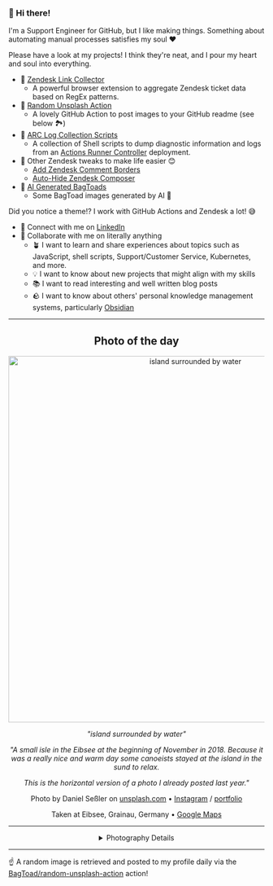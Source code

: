 ### 👋 Hi there!

I'm a Support Engineer for GitHub, but I like making things. Something about automating manual processes satisfies my soul ❤️

Please have a look at my projects! I think they're neat, and I pour my heart and soul into everything.

- 🔗 [Zendesk Link Collector](https://github.com/BagToad/Zendesk-Link-Collector) 
  - A powerful browser extension to aggregate Zendesk ticket data based on RegEx patterns.
- 🌊 [Random Unsplash Action](https://github.com/BagToad/random-unsplash-action)
  - A lovely GitHub Action to post images to your GitHub readme (see below 🏞️)
- 🏃 [ARC Log Collection Scripts](https://github.com/BagToad/arc-log-collection-scripts)
  - A collection of Shell scripts to dump diagnostic information and logs from an [Actions Runner Controller](https://github.com/actions/actions-runner-controller) deployment.
- 🧘 Other Zendesk tweaks to make life easier 😊
  - [Add Zendesk Comment Borders](https://github.com/BagToad/add-zendesk-comment-borders)
  - [Auto-Hide Zendesk Composer](https://github.com/BagToad/Auto-Hide-Zendesk-Composer)
- 🐸 [AI Generated BagToads](https://github.com/BagToad/bagtoads)
  - Some BagToad images generated by AI 🐸

Did you notice a theme!? I work with GitHub Actions and Zendesk a lot! 😅

- 🔗 Connect with me on [LinkedIn](https://www.linkedin.com/in/kynan-ware/)
- 🤝 Collaborate with me on literally anything
  - 🪴 I want to learn and share experiences about topics such as JavaScript, shell scripts, Support/Customer Service, Kubernetes, and more.
  - 💡 I want to know about new projects that might align with my skills
  - 📚 I want to read interesting and well written blog posts
  - 🪨 I want to know about others' personal knowledge management systems, particularly [Obsidian](https://obsidian.md/)

----
<div align="center">

## Photo of the day
  
  <a href="https://unsplash.com/photos/island-surrounded-by-water-z_9VmsxR8hs"><img width="720" src="https://images.unsplash.com/photo-1551978429-3dbfed5cacc9?crop=entropy&cs=tinysrgb&fit=max&fm=jpg&ixid=M3w1NTI0NDl8MHwxfHJhbmRvbXx8fHx8fHx8fDE3MjA0MTg0NDR8&ixlib=rb-4.0.3&q=80&w=1080" alt="island surrounded by water"></a>
  
  <em>"island surrounded by water"</em>
  
  <em>"A small isle in the Eibsee at the beginning of November in 2018. Because it was a really nice and warm day some canoeists stayed at the island in the sund to relax.

This is the horizontal version of a photo I already posted last year."</em>

  Photo by Daniel Seßler on [unsplash.com](https://unsplash.com/) • [Instagram](https://instagram.com/daniel.sessler) / [portfolio](http://danielsessler.photos)
  
  Taken at Eibsee, Grainau, Germany • [Google Maps](https://www.google.com/maps/search/?api=1&query=47.4562353,10.9728807)
  
  ---
  
<details>
<summary>Photography Details</summary>
  
| Parameter     | Value |
| ------------- | ----- |
| Camera Model  | ILCE-7R |
| Exposure Time | 1/160 |
| Aperture      | 4 |
| Focal Length  | 95.0 |
| ISO           | 100 |
| Location      | Eibsee, Grainau, Germany (Germany) |
| Coordinates   | Latitude 47.4562353, Longitude 10.9728807 |

### Map

```geojson
        {
            "type": "FeatureCollection",
            "features": [
                {
                    "type": "Feature",
                    "properties": {},
                    "geometry": {
                        "coordinates": [
                            10.9728807,
                            47.4562353
                        ],
                        "type": "Point"
                    },
                    "id": 1
                },
                {
                    "type": "Feature",
                    "properties": {},
                    "geometry": {
                        "coordinates": [
                            [
                                11.2728807,
                                47.7562353
                            ],
                            [
                                11.2728807,
                                47.156235300000006
                            ],
                            [
                                10.672880699999999,
                                47.156235300000006
                            ],
                            [
                                10.672880699999999,
                                47.7562353
                            ],
                            [
                                11.2728807,
                                47.7562353
                            ]
                        ],
                        "type": "LineString"
                    }
                }
            ]
        }
```

</details>

</div>

----

☝️ A random image is retrieved and posted to my profile daily via the [BagToad/random-unsplash-action](https://github.com/BagToad/random-unsplash-action) action!
